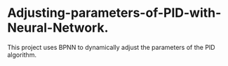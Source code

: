 # Adjusting-parameters-of-PID-with-Neural-Network.
This project uses BPNN to dynamically adjust the parameters of the PID algorithm.
